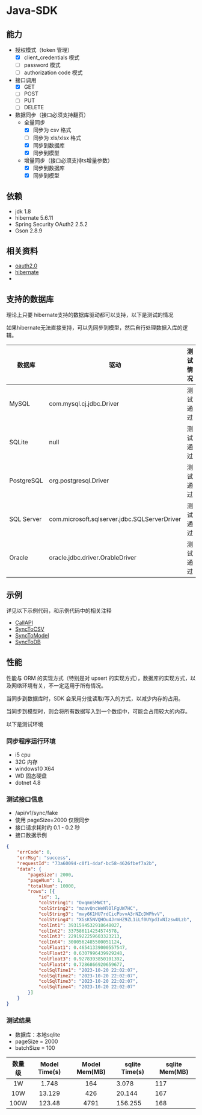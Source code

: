 # Java-SDK

## 能力
- 授权模式（token 管理）
    - [x] client_credentials 模式
    - [ ] password 模式
    - [ ] authorization code 模式
- 接口调用
    - [x] GET
    - [ ] POST
    - [ ] PUT
    - [ ] DELETE
- 数据同步（接口必须支持翻页）
    - 全量同步
        - [x] 同步为 csv 格式
        - [ ] 同步为 xls/xlsx 格式
        - [x] 同步到数据库
        - [x] 同步到模型
    - 增量同步（接口必须支持ts增量参数）
        - [x] 同步到数据库
        - [x] 同步到模型

## 依赖
- jdk 1.8
- hibernate 5.6.11
- Spring Security OAuth2 2.5.2
- Gson 2.8.9

## 相关资料
- [oauth2.0](https://oauth.net/2/)
- [hibernate](https://hibernate.org/)
-
## 支持的数据库
理论上只要 hibernate支持的数据库驱动都可以支持，以下是测试的情况

如果hibernate无法直接支持，可以先同步到模型，然后自行处理数据入库的逻辑。

| 数据库        | 驱动                                           | 测试情况 |
|------------|----------------------------------------------| --- |
| MySQL      | com.mysql.cj.jdbc.Driver                     | 测试通过 |
| SQLite     | null                                         | 测试通过 |
| PostgreSQL | org.postgresql.Driver                        | 测试通过 |
| SQL Server | com.microsoft.sqlserver.jdbc.SQLServerDriver | 测试通过 |
| Oracle     | oracle.jdbc.driver.OrableDriver              | 测试通过 |

## 示例

详见以下示例代码，和示例代码中的相关注释

- [CallAPI](src/main/java/com/ecnu/example/CallAPIExample.java)
- [SyncToCSV](src%2Fmain%2Fjava%2Fcom%2Fecnu%2Fexample%2FSyncToCSVExample.java)
- [SyncToModel](src%2Fmain%2Fjava%2Fcom%2Fecnu%2Fexample%2FSyncToModelExample.java)
- [SyncToDB](src%2Fmain%2Fjava%2Fcom%2Fecnu%2Fexample%2FSyncToDBExample.java)


## 性能

性能与 ORM 的实现方式（特别是对 upsert 的实现方式），数据库的实现方式，以及网络环境有关，不一定适用于所有情况。

当同步到数据库时，SDK 会采用分批读取/写入的方式，以减少内存的占用。

当同步到模型时，则会将所有数据写入到一个数组中，可能会占用较大的内存。

以下是测试环境

### 同步程序运行环境
- i5 cpu
- 32G 内存
- windows10 X64
- WD 固态硬盘
- dotnet 4.8

### 测试接口信息
- /api/v1/sync/fake
- 使用 pageSize=2000 仅限同步
- 接口请求耗时约 0.1 - 0.2 秒
- 接口数据示例

```json
{
	"errCode": 0,
	"errMsg": "success",
	"requestId": "73a60094-c0f1-4daf-bc58-4626fbef7a2b",
	"data": {
		"pageSize": 2000,
		"pageNum": 1,
		"totalNum": 10000,
		"rows": [{
			"id": 1,
			"colString1": "Oxqmn5MWCt",
			"colString2": "mzavQncWeNlOlFgUW7HC",
			"colString3": "mvy6K1HU7rdCicPbvvA3rNZcDWPhvV",
			"colString4": "XGsK5NVQHOu4JrmHZ9ZL1iLf0UYpdIvNIzswULzb",
			"colInt1": 3931594532918648027,
			"colInt2": 337586114254574578,
			"colInt3": 2291922259603323213,
			"colInt4": 3000562485500051124,
			"colFloat1": 0.46541339000557547,
			"colFloat2": 0.6307996439929248,
			"colFloat3": 0.9278393850101392,
			"colFloat4": 0.7286866920659677,
			"colSqlTime1": "2023-10-20 22:02:07",
			"colSqlTime2": "2023-10-20 22:02:07",
			"colSqlTime3": "2023-10-20 22:02:07",
			"colSqlTime4": "2023-10-20 22:02:07"
		}]
	}
}
```

### 测试结果
- 数据库：本地sqlite
- pageSize = 2000
- batchSize = 100

| 数量级 | Model Time(s) | Model Mem(MB) | sqlite  Time(s) | sqlite  Mem(MB) |
| :----: | :-----------: | :-----------: | --------------- | --------------- |
|   1W   |     1.748     |      164      | 3.078           | 117             |
|  10W   |    13.129     |      426      | 20.144          | 167             |
|  100W  |    123.48     |     4791      | 156.255         | 168             |

